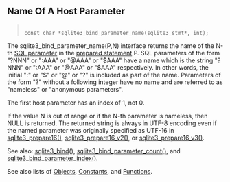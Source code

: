 ## Name Of A Host Parameter




> ```
> 
> const char *sqlite3_bind_parameter_name(sqlite3_stmt*, int);
> 
> ```



The sqlite3\_bind\_parameter\_name(P,N) interface returns
the name of the N\-th [SQL parameter](../c3ref/bind_blob.html) in the [prepared statement](../c3ref/stmt.html) P.
SQL parameters of the form "?NNN" or ":AAA" or "@AAA" or "$AAA"
have a name which is the string "?NNN" or ":AAA" or "@AAA" or "$AAA"
respectively.
In other words, the initial ":" or "$" or "@" or "?"
is included as part of the name.
Parameters of the form "?" without a following integer have no name
and are referred to as "nameless" or "anonymous parameters".


The first host parameter has an index of 1, not 0\.


If the value N is out of range or if the N\-th parameter is
nameless, then NULL is returned. The returned string is
always in UTF\-8 encoding even if the named parameter was
originally specified as UTF\-16 in [sqlite3\_prepare16()](../c3ref/prepare.html),
[sqlite3\_prepare16\_v2()](../c3ref/prepare.html), or [sqlite3\_prepare16\_v3()](../c3ref/prepare.html).


See also: [sqlite3\_bind()](../c3ref/bind_blob.html),
[sqlite3\_bind\_parameter\_count()](../c3ref/bind_parameter_count.html), and
[sqlite3\_bind\_parameter\_index()](../c3ref/bind_parameter_index.html).


See also lists of
 [Objects](../c3ref/objlist.html),
 [Constants](../c3ref/constlist.html), and
 [Functions](../c3ref/funclist.html).


